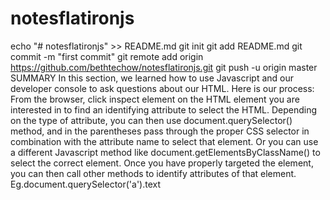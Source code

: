 # notesflatironjs
echo "# notesflatironjs" >> README.md
git init
git add README.md
git commit -m "first commit"
git remote add origin https://github.com/bethtechow/notesflatironjs.git
git push -u origin master
SUMMARY
In this section, we learned how to use Javascript and our developer console to ask questions about our HTML. Here is our process:
From the browser, click inspect element on the HTML element you are interested in to find an identifying attribute to select the HTML.
Depending on the type of attribute, you can then use document.querySelector() method, and in the parentheses pass through the proper CSS selector in combination with the attribute name to select that element.
Or you can use a different Javascript method like document.getElementsByClassName() to select the correct element.
Once you have properly targeted the element, you can then call other methods to identify attributes of that element. Eg.document.querySelector('a').text
